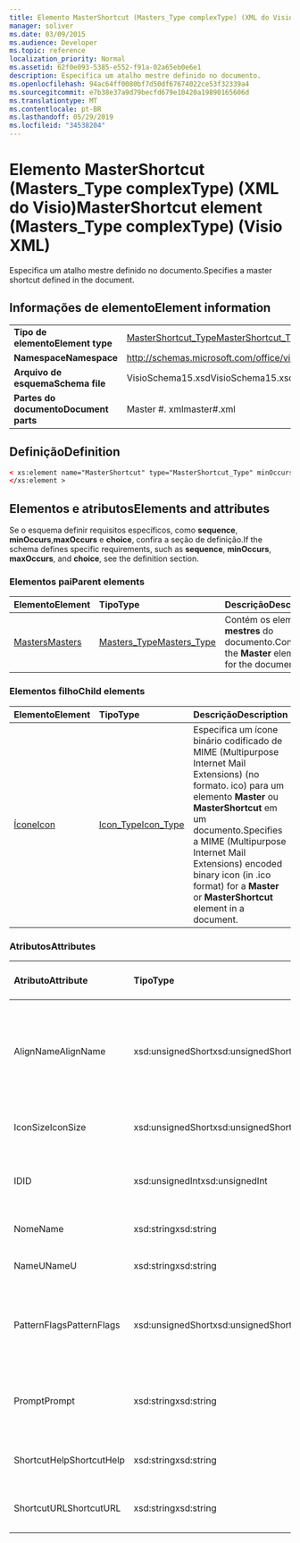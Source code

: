 ```yaml
---
title: Elemento MasterShortcut (Masters_Type complexType) (XML do Visio)
manager: soliver
ms.date: 03/09/2015
ms.audience: Developer
ms.topic: reference
localization_priority: Normal
ms.assetid: 62f0e093-5385-e552-f91a-02a65eb0e6e1
description: Especifica um atalho mestre definido no documento.
ms.openlocfilehash: 94ac64ff0080bf7d50df67674022ce53f32339a4
ms.sourcegitcommit: e7b38e37a9d79becfd679e10420a19890165606d
ms.translationtype: MT
ms.contentlocale: pt-BR
ms.lasthandoff: 05/29/2019
ms.locfileid: "34538204"
---
```

# <a name="mastershortcut-element-masterstype-complextype-visio-xml"></a><span data-ttu-id="08d9c-103">Elemento MasterShortcut (Masters_Type complexType) (XML do Visio)</span><span class="sxs-lookup"><span data-stu-id="08d9c-103">MasterShortcut element (Masters_Type complexType) (Visio XML)</span></span>

<span data-ttu-id="08d9c-104">Especifica um atalho mestre definido no documento.</span><span class="sxs-lookup"><span data-stu-id="08d9c-104">Specifies a master shortcut defined in the document.</span></span>
  
## <a name="element-information"></a><span data-ttu-id="08d9c-105">Informações de elemento</span><span class="sxs-lookup"><span data-stu-id="08d9c-105">Element information</span></span>

|||
|:-----|:-----|
|<span data-ttu-id="08d9c-106">**Tipo de elemento**</span><span class="sxs-lookup"><span data-stu-id="08d9c-106">**Element type**</span></span> <br/> |[<span data-ttu-id="08d9c-107">MasterShortcut_Type</span><span class="sxs-lookup"><span data-stu-id="08d9c-107">MasterShortcut_Type</span></span>](mastershortcut_type-complextypevisio-xml.md) <br/> |
|<span data-ttu-id="08d9c-108">**Namespace**</span><span class="sxs-lookup"><span data-stu-id="08d9c-108">**Namespace**</span></span> <br/> |http://schemas.microsoft.com/office/visio/2012/main  <br/> |
|<span data-ttu-id="08d9c-109">**Arquivo de esquema**</span><span class="sxs-lookup"><span data-stu-id="08d9c-109">**Schema file**</span></span> <br/> |<span data-ttu-id="08d9c-110">VisioSchema15.xsd</span><span class="sxs-lookup"><span data-stu-id="08d9c-110">VisioSchema15.xsd</span></span>  <br/> |
|<span data-ttu-id="08d9c-111">**Partes do documento**</span><span class="sxs-lookup"><span data-stu-id="08d9c-111">**Document parts**</span></span> <br/> |<span data-ttu-id="08d9c-112">Master #. xml</span><span class="sxs-lookup"><span data-stu-id="08d9c-112">master#.xml</span></span>  <br/> |
   
## <a name="definition"></a><span data-ttu-id="08d9c-113">Definição</span><span class="sxs-lookup"><span data-stu-id="08d9c-113">Definition</span></span>

```XML
< xs:element name="MasterShortcut" type="MasterShortcut_Type" minOccurs="0" maxOccurs="unbounded" >
</xs:element >
```

## <a name="elements-and-attributes"></a><span data-ttu-id="08d9c-114">Elementos e atributos</span><span class="sxs-lookup"><span data-stu-id="08d9c-114">Elements and attributes</span></span>

<span data-ttu-id="08d9c-115">Se o esquema definir requisitos específicos, como **sequence**, **minOccurs**,**maxOccurs** e **choice**, confira a seção de definição.</span><span class="sxs-lookup"><span data-stu-id="08d9c-115">If the schema defines specific requirements, such as **sequence**, **minOccurs**, **maxOccurs**, and **choice**, see the definition section.</span></span> 
  
### <a name="parent-elements"></a><span data-ttu-id="08d9c-116">Elementos pai</span><span class="sxs-lookup"><span data-stu-id="08d9c-116">Parent elements</span></span>

|<span data-ttu-id="08d9c-117">**Elemento**</span><span class="sxs-lookup"><span data-stu-id="08d9c-117">**Element**</span></span>|<span data-ttu-id="08d9c-118">**Tipo**</span><span class="sxs-lookup"><span data-stu-id="08d9c-118">**Type**</span></span>|<span data-ttu-id="08d9c-119">**Descrição**</span><span class="sxs-lookup"><span data-stu-id="08d9c-119">**Description**</span></span>|
|:-----|:-----|:-----|
|[<span data-ttu-id="08d9c-120">Masters</span><span class="sxs-lookup"><span data-stu-id="08d9c-120">Masters</span></span>](masters-elementvisio-xml.md) <br/> |[<span data-ttu-id="08d9c-121">Masters_Type</span><span class="sxs-lookup"><span data-stu-id="08d9c-121">Masters_Type</span></span>](masters_type-complextypevisio-xml.md) <br/> |<span data-ttu-id="08d9c-122">Contém os elementos **mestres** do documento.</span><span class="sxs-lookup"><span data-stu-id="08d9c-122">Contains the **Master** elements for the document.</span></span>  <br/> |
   
### <a name="child-elements"></a><span data-ttu-id="08d9c-123">Elementos filho</span><span class="sxs-lookup"><span data-stu-id="08d9c-123">Child elements</span></span>

|<span data-ttu-id="08d9c-124">**Elemento**</span><span class="sxs-lookup"><span data-stu-id="08d9c-124">**Element**</span></span>|<span data-ttu-id="08d9c-125">**Tipo**</span><span class="sxs-lookup"><span data-stu-id="08d9c-125">**Type**</span></span>|<span data-ttu-id="08d9c-126">**Descrição**</span><span class="sxs-lookup"><span data-stu-id="08d9c-126">**Description**</span></span>|
|:-----|:-----|:-----|
|[<span data-ttu-id="08d9c-127">Ícone</span><span class="sxs-lookup"><span data-stu-id="08d9c-127">Icon</span></span>](icon-element-mastershortcut_type-complextypevisio-xml.md) <br/> |[<span data-ttu-id="08d9c-128">Icon_Type</span><span class="sxs-lookup"><span data-stu-id="08d9c-128">Icon_Type</span></span>](icon_type-complextypevisio-xml.md) <br/> |<span data-ttu-id="08d9c-129">Especifica um ícone binário codificado de MIME (Multipurpose Internet Mail Extensions) (no formato. ico) para um elemento **Master** ou **MasterShortcut** em um documento.</span><span class="sxs-lookup"><span data-stu-id="08d9c-129">Specifies a MIME (Multipurpose Internet Mail Extensions) encoded binary icon (in .ico format) for a **Master** or **MasterShortcut** element in a document.</span></span>  <br/> |
   
### <a name="attributes"></a><span data-ttu-id="08d9c-130">Atributos</span><span class="sxs-lookup"><span data-stu-id="08d9c-130">Attributes</span></span>

|<span data-ttu-id="08d9c-131">**Atributo**</span><span class="sxs-lookup"><span data-stu-id="08d9c-131">**Attribute**</span></span>|<span data-ttu-id="08d9c-132">**Tipo**</span><span class="sxs-lookup"><span data-stu-id="08d9c-132">**Type**</span></span>|<span data-ttu-id="08d9c-133">**Obrigatório**</span><span class="sxs-lookup"><span data-stu-id="08d9c-133">**Required**</span></span>|<span data-ttu-id="08d9c-134">**Descrição**</span><span class="sxs-lookup"><span data-stu-id="08d9c-134">**Description**</span></span>|<span data-ttu-id="08d9c-135">**Valores possíveis**</span><span class="sxs-lookup"><span data-stu-id="08d9c-135">**Possible values**</span></span>|
|:-----|:-----|:-----|:-----|:-----|
|<span data-ttu-id="08d9c-136">AlignName</span><span class="sxs-lookup"><span data-stu-id="08d9c-136">AlignName</span></span>  <br/> |<span data-ttu-id="08d9c-137">xsd:unsignedShort</span><span class="sxs-lookup"><span data-stu-id="08d9c-137">xsd:unsignedShort</span></span>  <br/> |<span data-ttu-id="08d9c-138">opcional</span><span class="sxs-lookup"><span data-stu-id="08d9c-138">optional</span></span>  <br/> |<span data-ttu-id="08d9c-139">Especifica se o texto do elemento na janela de estêncil é alinhado à esquerda, à direita ou centralizado.</span><span class="sxs-lookup"><span data-stu-id="08d9c-139">Specifies whether the element's text in the stencil window is aligned left, right, or center.</span></span>  <br/> |<span data-ttu-id="08d9c-140">Valores do tipo xsd:unsignedShort.</span><span class="sxs-lookup"><span data-stu-id="08d9c-140">Values of the xsd:unsignedShort type.</span></span>  <br/> |
|<span data-ttu-id="08d9c-141">IconSize</span><span class="sxs-lookup"><span data-stu-id="08d9c-141">IconSize</span></span>  <br/> |<span data-ttu-id="08d9c-142">xsd:unsignedShort</span><span class="sxs-lookup"><span data-stu-id="08d9c-142">xsd:unsignedShort</span></span>  <br/> |<span data-ttu-id="08d9c-143">opcional</span><span class="sxs-lookup"><span data-stu-id="08d9c-143">optional</span></span>  <br/> |<span data-ttu-id="08d9c-144">O tamanho do ícone do elemento.</span><span class="sxs-lookup"><span data-stu-id="08d9c-144">The size of the element's icon.</span></span>  <br/> |<span data-ttu-id="08d9c-145">Valores do tipo xsd:unsignedShort.</span><span class="sxs-lookup"><span data-stu-id="08d9c-145">Values of the xsd:unsignedShort type.</span></span>  <br/> |
|<span data-ttu-id="08d9c-146">ID</span><span class="sxs-lookup"><span data-stu-id="08d9c-146">ID</span></span>  <br/> |<span data-ttu-id="08d9c-147">xsd:unsignedInt</span><span class="sxs-lookup"><span data-stu-id="08d9c-147">xsd:unsignedInt</span></span>  <br/> |<span data-ttu-id="08d9c-148">obrigatório</span><span class="sxs-lookup"><span data-stu-id="08d9c-148">required</span></span>  <br/> |<span data-ttu-id="08d9c-149">A identificação exclusiva do elemento no seu elemento pai.</span><span class="sxs-lookup"><span data-stu-id="08d9c-149">The unique ID of the element within its parent element.</span></span>  <br/> |<span data-ttu-id="08d9c-150">Valores do tipo xsd:unsignedInt.</span><span class="sxs-lookup"><span data-stu-id="08d9c-150">Values of the xsd:unsignedInt type.</span></span>  <br/> |
|<span data-ttu-id="08d9c-151">Nome</span><span class="sxs-lookup"><span data-stu-id="08d9c-151">Name</span></span>  <br/> |<span data-ttu-id="08d9c-152">xsd:string</span><span class="sxs-lookup"><span data-stu-id="08d9c-152">xsd:string</span></span>  <br/> |<span data-ttu-id="08d9c-153">opcional</span><span class="sxs-lookup"><span data-stu-id="08d9c-153">optional</span></span>  <br/> |<span data-ttu-id="08d9c-154">O nome do elemento.</span><span class="sxs-lookup"><span data-stu-id="08d9c-154">The name of the element.</span></span>  <br/> |<span data-ttu-id="08d9c-155">Valores do tipo xsd:string.</span><span class="sxs-lookup"><span data-stu-id="08d9c-155">Values of the xsd:string type.</span></span>  <br/> |
|<span data-ttu-id="08d9c-156">NameU</span><span class="sxs-lookup"><span data-stu-id="08d9c-156">NameU</span></span>  <br/> |<span data-ttu-id="08d9c-157">xsd:string</span><span class="sxs-lookup"><span data-stu-id="08d9c-157">xsd:string</span></span>  <br/> |<span data-ttu-id="08d9c-158">opcional</span><span class="sxs-lookup"><span data-stu-id="08d9c-158">optional</span></span>  <br/> |<span data-ttu-id="08d9c-159">O nome universal do elemento.</span><span class="sxs-lookup"><span data-stu-id="08d9c-159">The universal name of the element.</span></span>  <br/> |<span data-ttu-id="08d9c-160">Valores do tipo xsd:string.</span><span class="sxs-lookup"><span data-stu-id="08d9c-160">Values of the xsd:string type.</span></span>  <br/> |
|<span data-ttu-id="08d9c-161">PatternFlags</span><span class="sxs-lookup"><span data-stu-id="08d9c-161">PatternFlags</span></span>  <br/> |<span data-ttu-id="08d9c-162">xsd:unsignedShort</span><span class="sxs-lookup"><span data-stu-id="08d9c-162">xsd:unsignedShort</span></span>  <br/> |<span data-ttu-id="08d9c-163">opcional</span><span class="sxs-lookup"><span data-stu-id="08d9c-163">optional</span></span>  <br/> |<span data-ttu-id="08d9c-164">Determina se um mestre se comporta como um padrão personalizado.</span><span class="sxs-lookup"><span data-stu-id="08d9c-164">Determines whether a master behaves as a custom pattern.</span></span>  <br/> |<span data-ttu-id="08d9c-165">Valores do tipo xsd:unsignedShort.</span><span class="sxs-lookup"><span data-stu-id="08d9c-165">Values of the xsd:unsignedShort type.</span></span>  <br/> |
|<span data-ttu-id="08d9c-166">Prompt</span><span class="sxs-lookup"><span data-stu-id="08d9c-166">Prompt</span></span>  <br/> |<span data-ttu-id="08d9c-167">xsd:string</span><span class="sxs-lookup"><span data-stu-id="08d9c-167">xsd:string</span></span>  <br/> |<span data-ttu-id="08d9c-168">opcional</span><span class="sxs-lookup"><span data-stu-id="08d9c-168">optional</span></span>  <br/> |<span data-ttu-id="08d9c-169">A barra de status e o prompt da dica de ferramenta para o elemento.</span><span class="sxs-lookup"><span data-stu-id="08d9c-169">The status bar and tool tip prompt for the element.</span></span>  <br/> |<span data-ttu-id="08d9c-170">Valores do tipo xsd:string.</span><span class="sxs-lookup"><span data-stu-id="08d9c-170">Values of the xsd:string type.</span></span>  <br/> |
|<span data-ttu-id="08d9c-171">ShortcutHelp</span><span class="sxs-lookup"><span data-stu-id="08d9c-171">ShortcutHelp</span></span>  <br/> |<span data-ttu-id="08d9c-172">xsd:string</span><span class="sxs-lookup"><span data-stu-id="08d9c-172">xsd:string</span></span>  <br/> |<span data-ttu-id="08d9c-173">opcional</span><span class="sxs-lookup"><span data-stu-id="08d9c-173">optional</span></span>  <br/> |<span data-ttu-id="08d9c-174">Uma cadeia de caracteres de ajuda para o elemento.</span><span class="sxs-lookup"><span data-stu-id="08d9c-174">A help string for the element.</span></span>  <br/> |<span data-ttu-id="08d9c-175">Valores do tipo xsd:string.</span><span class="sxs-lookup"><span data-stu-id="08d9c-175">Values of the xsd:string type.</span></span>  <br/> |
|<span data-ttu-id="08d9c-176">ShortcutURL</span><span class="sxs-lookup"><span data-stu-id="08d9c-176">ShortcutURL</span></span>  <br/> |<span data-ttu-id="08d9c-177">xsd:string</span><span class="sxs-lookup"><span data-stu-id="08d9c-177">xsd:string</span></span>  <br/> |<span data-ttu-id="08d9c-178">opcional</span><span class="sxs-lookup"><span data-stu-id="08d9c-178">optional</span></span>  <br/> |<span data-ttu-id="08d9c-179">Uma URL para um elemento **MasterShortcut** .</span><span class="sxs-lookup"><span data-stu-id="08d9c-179">A URL to a **MasterShortcut** element.</span></span>  <br/> |<span data-ttu-id="08d9c-180">Valores do tipo xsd:string.</span><span class="sxs-lookup"><span data-stu-id="08d9c-180">Values of the xsd:string type.</span></span>  <br/> |
   

